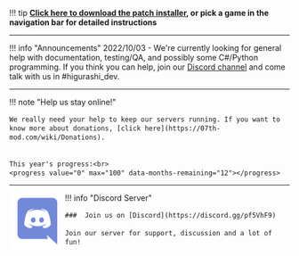 !!! tip
    **[Click here to download the patch installer](https://github.com/07th-mod/python-patcher/releases/latest), or pick a game in the navigation bar for detailed instructions**
   
***

!!! info "Announcements"
    2022/10/03 - We're currently looking for general help with documentation, testing/QA, and possibly some C#/Python programming. If you think you can help, join our [Discord channel](https://discord.gg/pf5VhF9) and come talk with us in #higurashi_dev.

***

!!! note "Help us stay online!"

    We really need your help to keep our servers running. If you want to know more about donations, [click here](https://07th-mod.com/wiki/Donations).


    This year's progress:<br>
    <progress value="0" max="100" data-months-remaining="12"></progress>

***

!!! info "Discord Server"
    <a href=https://discord.gg/pf5VhF9><img style="float: left" src="img/Discord-Logo-Color.png" width="100" height="100"/></a>

    ###  Join us on [Discord](https://discord.gg/pf5VhF9)

    Join our server for support, discussion and a lot of fun!
